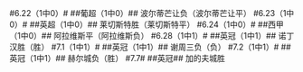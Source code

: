 ﻿#6.22（1中0）#
##葡超（1中0）##
波尔蒂芒让负（波尔蒂芒让平）
#6.23（1中0）#
##英超（1中0）##
莱切斯特胜（莱切斯特平）
#6.24（1中0）#
##西甲（1中0）##
阿拉维斯平（阿拉维斯负）
#6.28（1中1）#
##英冠（1中1）##
诺丁汉胜（胜）
#7.1（1中1）#
##英冠（1中1）##
谢周三负（负）
#7.2（1中1）#
##英冠（1中1）##
赫尔城负（胜）
#7.7#
##英冠##
加的夫城胜